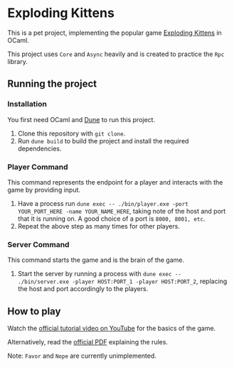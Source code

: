 # Exploding Kittens
This is a pet project, implementing the popular game [Exploding
Kittens](https://www.explodingkittens.com) in OCaml.

This project uses `Core` and `Async` heavily and is created to practice the
`Rpc` library.

## Running the project
### Installation
You first need OCaml and [Dune](https://dune.build/install) to run this project.
1. Clone this repository with `git clone`.
2. Run `dune build` to build the project and install the required dependencies.

### Player Command
This command represents the endpoint for a player and interacts with the game
by providing input.

1. Have a process run `dune exec -- ./bin/player.exe -port YOUR_PORT_HERE -name
   YOUR_NAME_HERE`, taking note of the host and port that it is running on. A
   good choice of a port is `8000, 8001, etc`.
2. Repeat the above step as many times for other players.

### Server Command
This command starts the game and is the brain of the game.

1. Start the server by running a process with `dune exec -- ./bin/server.exe
   -player HOST:PORT_1 -player HOST:PORT_2`, replacing the host and port
   accordingly to the players.

## How to play
Watch the [official tutorial video on
YouTube](https://www.youtube.com/watch?v=kAkRKuv5Rts) for the basics of the
game.

Alternatively, read the [official
PDF](https://www.buffalolib.org/sites/default/files/gaming-unplugged/inst/Exploding%20Kittens%20Instructions.pdf)
explaining the rules.

Note: `Favor` and `Nope` are currently unimplemented.
